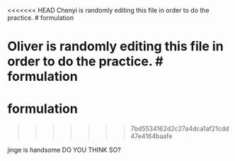 <<<<<<< HEAD
Chenyi is randomly editing this file in order to do the practice. # formulation

Oliver is  randomly editing this file in order to do the practice. # formulation
=======
# formulation
>>>>>>> 7bd5534162d2c27a4dca1af21cdd47e4164baafe

jinge is handsome
DO YOU THINK SO?
